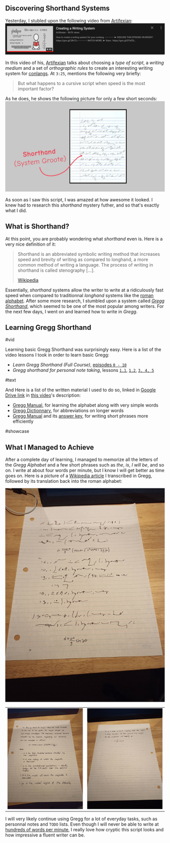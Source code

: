 ## Discovering Shorthand Systems

Yesterday, I stubled upon the following video from [Artifexian](https://www.youtube.com/channel/UCeh-pJYRZTBJDXMNZeWSUVA):
![screenshot of video from Artifexian](./vid-screenshot.png)

In this video of his, [Artifexian](https://www.youtube.com/channel/UCeh-pJYRZTBJDXMNZeWSUVA) talks about choosing a _type of script_, a _writing medium_ and a set of _orthographic rules_ to create an interesting writing system for [conlangs](https://en.wikipedia.org/wiki/Constructed_language). At `3:25`, mentions the following very briefly:

> But what happens to a cursive script when speed is the most important factor?

As he does, he shows the following picture for only a few short seconds:
![sytem groote shorthand](./shorthand-vid-screenshot.png)

As soon as I saw this script, I was amazed at how awesome it looked. I knew had to research this _shorthand_ mystery futher, and so that's exactly what I did.

## What is Shorthand?

At this point, you are probably wondering what _shorthand_ even is. Here is a very nice definition of it:

> Shorthand is an abbreviated symbolic writing method that increases speed and brevity of writing as compared to longhand, a more common method of writing a language. The process of writing in shorthand is called stenography [...].
>
> [Wikipedia](https://en.wikipedia.org/wiki/Shorthand)

Essentially, _shorthand_ systems allow the writer to write at a ridiculously fast speed when compared to traditionnal _longhand_ systems like the [roman alphabet](https://en.wikipedia.org/wiki/Latin_alphabet). After some more research, I stumbled upon a system called _[Gregg Shorthand](https://www.theatlantic.com/technology/archive/2014/06/yeah-i-still-use-shorthand-and-a-smartpen/373281/)_, which seemed to be one of the most popular among writers. For the next few days, I went on and learned how to write in _Gregg_.

## Learning Gregg Shorthand

#vid

Learning basic Gregg Shorthand was surprisingly easy. Here is a list of the video lessons I took in order to learn basic Gregg:

- _Learn Gregg Shorthand (Full Course)_, [episodes `0 - 10`](https://www.youtube.com/playlist?list=PL8ZpRe8iZdaGlvTJVM3unnYmPhGWXkpwL)
- _Gregg shorthand for personal note taking_, lessons [`1.1`](https://www.youtube.com/watch?v=zqACi8UZllI), [`1.2`](https://www.youtube.com/watch?v=I8uvgqDZkP4), [`3, 4, 5`](https://www.youtube.com/watch?v=I8uvgqDZkP4)

#text

And Here is a list of the written material I used to do so, linked in [Google Drive link](https://drive.google.com/drive/u/0/folders/0B7wM_t2b-48gSHJrLW55bGFmODA) in [this video](https://www.youtube.com/watch?v=zqACi8UZllI)'s description:

- [Gregg Manual](https://drive.google.com/file/d/0B7wM_t2b-48gRnZUcDY0WjhBR1k/view?usp=sharing), for learning the alphabet along with very simple words
- [Gregg Dictionnary](https://drive.google.com/file/d/0B7wM_t2b-48gQXJPXzVLcUlOWXc/view?usp=sharing), for abbreviations on longer words
- [Gregg Manual](https://drive.google.com/file/d/0B7wM_t2b-48ga3lBS2FUXzJabWM/view?usp=sharing) and its [answer key](https://drive.google.com/file/d/0B7wM_t2b-48gNFBMNThlekVUSUE/view?usp=sharing), for writing short phrases more efficiently

#showcase

## What I Managed to Achieve

After a complete day of learning, I managed to memorize all the letters of the _Gregg Alphabet_ and a few short phrases such as _the_, _is_, _I will be_, and so on. I write at about four words per minute, but I know I will get better as time goes on. Here is a picture of a [Wikipedia article](https://en.wikipedia.org/wiki/Range_of_a_projectile) I transcribed in Gregg, followed by its translation back into the roman alphabet:

![wikipedia article in gregg shorthand](./IMG_20210504_111447_0.min.jpg)

|                                                                                      |                                                                                       |
| ------------------------------------------------------------------------------------ | ------------------------------------------------------------------------------------- |
| ![wikipedia article translated from greg shorthand](./IMG_20210504_111500_1.min.jpg) | ![wikipedia article translated from gregg shorthand](./IMG_20210504_111505_7.min.jpg) |

I will very likely continue using Gregg for a lot of everyday tasks, such as personnal notes and `TODO` lists. Even though I will never be able to write at [hundreds of words per minute](https://www.youtube.com/watch?v=spTN48-YCTk), I really love how cryptic this script looks and how impressive a fluent writer can be.
